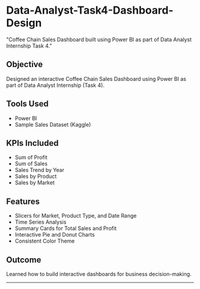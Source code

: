 # Data-Analyst-Task4-Dashboard-Design
"Coffee Chain Sales Dashboard built using Power BI as part of Data Analyst Internship Task 4."

## Objective
Designed an interactive Coffee Chain Sales Dashboard using Power BI as part of Data Analyst Internship (Task 4).

## Tools Used
- Power BI
- Sample Sales Dataset (Kaggle)

## KPIs Included
- Sum of Profit
- Sum of Sales
- Sales Trend by Year
- Sales by Product
- Sales by Market

## Features
- Slicers for Market, Product Type, and Date Range
- Time Series Analysis
- Summary Cards for Total Sales and Profit
- Interactive Pie and Donut Charts
- Consistent Color Theme

## Outcome
Learned how to build interactive dashboards for business decision-making.

---
